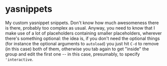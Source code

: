 # yasnippets
My custom yasnippet snippets.
Don't know how much awesomeness there is there, probably too complex as usual. Anyway, you need to know that I make use of a lot of placeholders containing smaller placeholders, wherever there's something optional: the idea is, if you don't need the optional things (for instance the optional arguments to `autoload`) you just hit `C-d` to remove (in this case) both of them, otherwise you tab again to get "inside" the group and edit the first one -- in this case, presumably, to specify `'interactive`.
